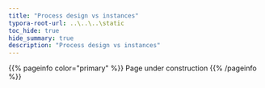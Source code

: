 ```yaml
---
title: "Process design vs instances"
typora-root-url: ..\..\..\static
toc_hide: true
hide_summary: true
description: "Process design vs instances"
---
```


{{% pageinfo color="primary" %}}
Page under construction
{{% /pageinfo %}}
